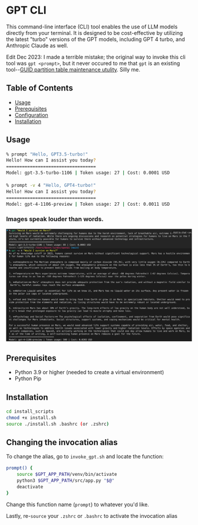 # GPT CLI

This command-line interface (CLI) tool enables the use of LLM models directly from your terminal. It is designed to be cost-effective by utilizing the latest "turbo" versions of the GPT models, including GPT 4 turbo, and Anthropic Claude as well.

Edit Dec 2023: I made a terrible mistake; the original way to invoke this cli tool was `gpt <prompt>`, but it never occured to me that `gpt` is an existing tool--[GUID partition table maintenance utulity](https://www.unix.com/man-page/OSX/8/gpt/). Silly me.

## Table of Contents

- [Usage](#usage)
- [Prerequisites](#prerequisites)
- [Configuration](#configuration)
- [Installation](#installation)

## Usage

```bash
% prompt "Hello, GPT3.5-turbo!"
Hello! How can I assist you today?
==================================
Model: gpt-3.5-turbo-1106 | Token usage: 27 | Cost: 0.0001 USD

% prompt -v 4 "Hello, GPT4-turbo!"
Hello! How can I assist you today?
==================================
Model: gpt-4-1106-preview | Token usage: 27 | Cost: 0.0011 USD
```

### Images speak louder than words.

![prompt](./preview_images/image3.png)

## Prerequisites

- Python 3.9 or higher (needed to create a virtual environment)
- Python Pip

## Installation

```bash
cd install_scripts
chmod +x install.sh
source ./install.sh .bashrc (or .zshrc)
```

## Changing the invocation alias

To change the alias, go to `invoke_gpt.sh` and locate the function:

```bash
prompt() {
    source $GPT_APP_PATH/venv/bin/activate
    python3 $GPT_APP_PATH/src/app.py "$@"
    deactivate
}
```

Change this function name (`prompt`) to whatever you'd like.

Lastly, re-`source` your `.zshrc` or `.bashrc` to activate the invocation alias
